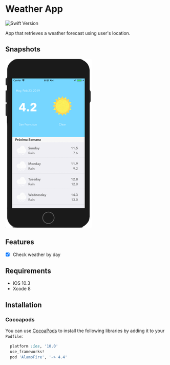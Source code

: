 # Weather App

![Swift Version](https://img.shields.io/badge/swift-3.0-orange.svg)

App that retrieves a weather forecast using user's location.

## Snapshots

![Snapshot](https://github.com/cocoataster/Images/blob/master/weatherSnap.png)

## Features

- [x] Check weather by day

## Requirements

- iOS 10.3
- Xcode 8

## Installation

### Cocoapods

You can use [CocoaPods](http://cocoapods.org/) to install the following libraries by adding it to your `Podfile`:

```ruby
  platform :ios, '10.0'
  use_frameworks!
  pod 'AlamoFire', '~> 4.4'
```
